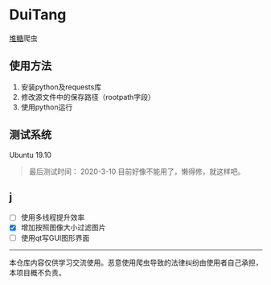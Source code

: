 # DuiTang

[堆糖](https://www.duitang.com/)爬虫

## 使用方法

1. 安装python及requests库
2. 修改源文件中的保存路径（rootpath字段）
3. 使用python运行

## 测试系统

Ubuntu 19.10

> 最后测试时间： 2020-3-10
> 目前好像不能用了，懒得修，就这样吧。 

j
---

 - [ ] 使用多线程提升效率
 - [x] 增加按照图像大小过滤图片
 - [ ] 使用qt写GUI图形界面

---

本仓库内容仅供学习交流使用。恶意使用爬虫导致的法律纠纷由使用者自己承担，本项目概不负责。
